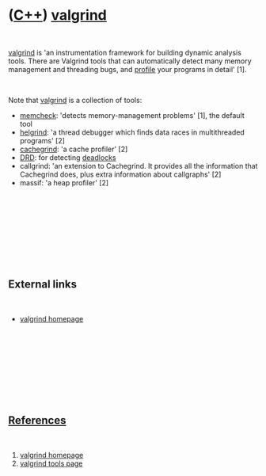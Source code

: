 
 

 

 

 

 

([C++](Cpp.md)) [valgrind](CppValgrind.md)
============================================

 

[valgrind](CppValgrind.md) is 'an instrumentation framework for
building dynamic analysis tools. There are Valgrind tools that can
automatically detect many memory management and threading bugs, and
[profile](CppProfiler.md) your programs in detail' \[1\].

 

Note that [valgrind](CppValgrind.md) is a collection of tools:

-   [memcheck](CppMemcheck.md): 'detects memory-management problems'
    \[1\], the default tool
-   [helgrind](CppHelgrind.md): 'a thread debugger which finds data
    races in multithreaded programs' \[2\]
-   [cachegrind](CppCachegrind.md): 'a cache profiler' \[2\]
-   [DRD](CppDrd.md): for detecting [deadlocks](CppDeadlock.md)
-   callgrind: 'an extension to Cachegrind. It provides all the
    information that Cachegrind does, plus extra information about
    callgraphs' \[2\]
-   massif: 'a heap profiler' \[2\]

 

 

 

 

 

External links
--------------

 

-   [valgrind homepage](http://valgrind.org)

 

 

 

 

 

[References](CppReferences.md)
-------------------------------

 

1.  [valgrind homepage](http://valgrind.org)
2.  [valgrind tools page](http://valgrind.org/info/tools.html)

 

 

 

 

 

 

